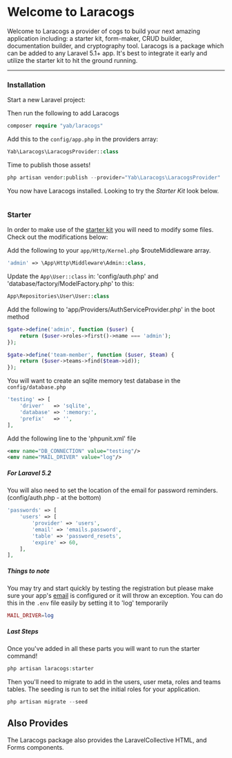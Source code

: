 # Welcome to Laracogs

Welcome to Laracogs a provider of cogs to build your next amazing application including: a starter kit, form-maker, CRUD builder, documentation builder, and cryptography tool.
Laracogs is a package which can be added to any Laravel 5.1+ app. It's best to integrate it early and utilize the starter kit to hit the ground running.

----

### Installation

Start a new Laravel project:

Then run the following to add Laracogs
```php
composer require "yab/laracogs"
```

Add this to the `config/app.php` in the providers array:
```php
Yab\Laracogs\LaracogsProvider::class
```

Time to publish those assets!
```php
php artisan vendor:publish --provider="Yab\Laracogs\LaracogsProvider"
```

You now have Laracogs installed. Looking to try the *Starter Kit* look below.

<div class="thumbnail">
    <a href="/docs/img/screen1.jpg"><img alt="" src="/docs/img/screen1.jpg" /></a>
</div>
<div class="row">
    <div class="col-md-6">
        <div class="thumbnail">
            <a href="/docs/img/screen2.jpg"><img alt="" src="/docs/img/screen2.jpg" /></a>
        </div>
    </div>
    <div class="col-md-6">
        <div class="thumbnail">
            <a href="/docs/img/screen3.jpg"><img alt="" src="/docs/img/screen3.jpg" /></a>
        </div>
    </div>
</div>
<div class="row">
    <div class="col-md-6">
        <div class="thumbnail">
            <a href="/docs/img/screen4.jpg"><img alt="" src="/docs/img/screen4.jpg" /></a>
        </div>
    </div>
    <div class="col-md-6">
        <div class="thumbnail">
            <a href="/docs/img/screen5.jpg"><img alt="" src="/docs/img/screen5.jpg" /></a>
        </div>
    </div>
</div>

### Starter
In order to make use of the <u>starter kit</u> you will need to modify some files. Check out the modifications below:

Add the following to your `app/Http/Kernel.php` $routeMiddleware array.

```php
'admin' => \App\Http\Middleware\Admin::class,
```

Update the `App\User::class` in: 'config/auth.php' and 'database/factory/ModelFactory.php' to this:

```php
App\Repositories\User\User::class
```

Add the following to 'app/Providers/AuthServiceProvider.php' in the boot method

```php
$gate->define('admin', function ($user) {
    return ($user->roles->first()->name === 'admin');
});

$gate->define('team-member', function ($user, $team) {
    return ($user->teams->find($team->id));
});
```

You will want to create an sqlite memory test database in the `config/database.php`

```php
'testing' => [
    'driver'   => 'sqlite',
    'database' => ':memory:',
    'prefix'   => '',
],
```

Add the following line to the 'phpunit.xml' file
```xml
<env name="DB_CONNECTION" value="testing"/>
<env name="MAIL_DRIVER" value="log"/>
```

##### For Laravel 5.2
You will also need to set the location of the email for password reminders. (config/auth.php - at the bottom)

```php
'passwords' => [
    'users' => [
        'provider' => 'users',
        'email' => 'emails.password',
        'table' => 'password_resets',
        'expire' => 60,
    ],
],
```

##### Things to note
You may try and start quickly by testing the registration but please make sure your app's <u>email</u> is configured or it will throw an exception.
You can do this in the `.env` file easily by setting it to 'log' temporarily

```php
MAIL_DRIVER=log
```

##### Last Steps

Once you've added in all these parts you will want to run the starter command!

```php
php artisan laracogs:starter
```

Then you'll need to migrate to add in the users, user meta, roles and teams tables. The seeding is run to set the initial roles for your application.

```php
php artisan migrate --seed
```

## Also Provides
The Laracogs package also provides the LaravelCollective HTML, and Forms components.

<script>
  (function(i,s,o,g,r,a,m){i['GoogleAnalyticsObject']=r;i[r]=i[r]||function(){
  (i[r].q=i[r].q||[]).push(arguments)},i[r].l=1*new Date();a=s.createElement(o),
  m=s.getElementsByTagName(o)[0];a.async=1;a.src=g;m.parentNode.insertBefore(a,m)
  })(window,document,'script','//www.google-analytics.com/analytics.js','ga');

  ga('create', 'UA-39444410-8', 'auto');
  ga('send', 'pageview');

</script>
